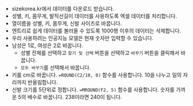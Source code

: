 * sizekorea.kr에서 데이터를 다운로드 받습니다.
* 성별, 키, 몸무게, 발직선길이 데이터를 사용하도록 엑셀 데이터를 처리합니다.
* 열이름을 성별, 키, 몸무게, 신발 사이즈로 바꿉니다.
* 엔트리로 쉽게 데이터를 불러올 수 있도록 1000행 이후의 데이터는 삭제합니다.
* 우리 사용하려는 인공지능 모델은 현재 숫자만 입력할 수 있습니다.
* 남성은 1로, 여성은 2로 바꿉니다.
  * 성별 전체를 선택하고 ```찾기 및 선택``` 버튼을 선택하고 ```바꾸기``` 버튼을 클릭해서 바꿉니다.
  * ```모두 바꾸기```를 선택해서 바꿉니다.
* 키를 cm로 바꿉니다. ```=ROUND(C2/10, 0)``` 함수를 사용합니다. 10을 나누고 일의 자리까지 반올림합니다.
* 신발 크기를 5단위로 정합니다. ```=MROUND(F2, 5)``` 함수를 사용합니다. 숫자를 가까운 5의 배수로 바꿉니다. 238이라면 240이 됩니다.
